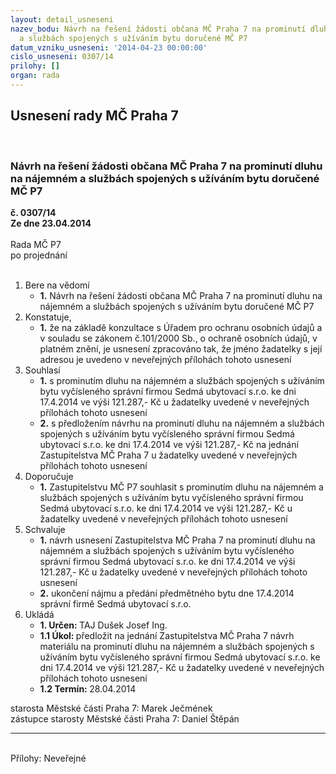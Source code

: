 ```yaml
---
layout: detail_usneseni
nazev_bodu: Návrh na řešení žádosti občana MČ Praha 7 na prominutí dluhu na nájemném
  a službách spojených s užíváním bytu doručené MČ P7
datum_vzniku_usneseni: '2014-04-23 00:00:00'
cislo_usneseni: 0307/14
prilohy: []
organ: rada
---
```

<div id="ucUsn_pList" class="usn">
	<span><h2>Usnesení rady MČ Praha 7 </h2>
<br></span><div class="standBody">
<span><h3>Návrh na řešení žádosti občana MČ Praha 7 na prominutí dluhu na nájemném a službách spojených s užíváním bytu doručené MČ P7</h3></span><div class="center">
		<strong>č. 0307/14</strong><br>
	</div>
<div class="center">
		<strong>Ze dne 23.04.2014</strong><br><br>
	</div>Rada MČ P7<br> po projednání<br><br><ol>
<li>Bere na vědomí<ul><li>
<strong>1.</strong> Návrh na řešení žádosti občana MČ Praha 7 na prominutí dluhu na nájemném a službách spojených s užíváním bytu doručené MČ P7</li></ul>
</li>
<li>Konstatuje,<ul><li>
<strong>1.</strong> že na základě konzultace s Úřadem pro ochranu osobních údajů a v souladu se zákonem č.101/2000 Sb., o ochraně osobních údajů, v platném znění, je usnesení zpracováno tak, že jméno žadatelky s její adresou je uvedeno v neveřejných přílohách tohoto usnesení </li></ul>
</li>
<li>Souhlasí<ul>
<li>
<strong>1.</strong> s prominutím dluhu na nájemném a službách spojených s užíváním bytu vyčísleného správní firmou Sedmá ubytovací s.r.o. ke dni 17.4.2014 ve výši 121.287,- Kč u žadatelky uvedené v neveřejných přílohách tohoto usnesení </li>
<li>
<strong>2.</strong> s předložením návrhu na prominutí dluhu na nájemném a službách spojených s užíváním bytu vyčísleného správní firmou Sedmá ubytovací s.r.o. ke dni 17.4.2014 ve výši 121.287,- Kč na jednání Zastupitelstva MČ Praha 7 u žadatelky uvedené v neveřejných přílohách tohoto usnesení  </li>
</ul>
</li>
<li>Doporučuje<ul><li>
<strong>1.</strong> Zastupitelstvu MČ P7 souhlasit s prominutím dluhu na nájemném a službách spojených s užíváním bytu vyčísleného správní firmou Sedmá ubytovací s.r.o. ke dni 17.4.2014 ve výši 121.287,- Kč u žadatelky uvedené v neveřejných přílohách tohoto usnesení</li></ul>
</li>
<li>Schvaluje<ul>
<li>
<strong>1.</strong> návrh usnesení Zastupitelstva MČ Praha 7 na prominutí dluhu na nájemném a službách spojených s užíváním bytu vyčísleného správní firmou Sedmá ubytovací s.r.o.  ke dni 17.4.2014 ve výši 121.287,- Kč u žadatelky uvedené v neveřejných přílohách tohoto usnesení  </li>
<li>
<strong>2.</strong> ukončení nájmu a předání předmětného bytu dne 17.4.2014 správní firmě Sedmá ubytovací s.r.o.</li>
</ul>
</li>
<li>Ukládá<ul>
<li>
<strong>1. Určen: </strong>TAJ Dušek Josef Ing.</li>
<li>
<strong>1.1 Úkol: </strong>předložit na jednání Zastupitelstva MČ Praha 7 návrh materiálu na prominutí dluhu na nájemném a službách spojených s užíváním bytu vyčísleného správní firmou Sedmá ubytovací s.r.o. ke dni 17.4.2014 ve výši 121.287,- Kč  u žadatelky uvedené v neveřejných přílohách tohoto usnesení  </li>
<li>
<strong>1.2 Termín: </strong>28.04.2014</li>
</ul>
</li>
</ol>starosta Městské části Praha 7: Marek Ječmének<br>zástupce starosty Městské části Praha 7: Daniel Štěpán <hr>
<br>Přílohy: Neveřejné</div>
</div>